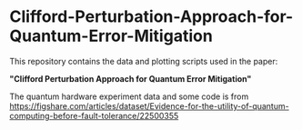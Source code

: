 # Clifford-Perturbation-Approach-for-Quantum-Error-Mitigation


This repository contains the data and plotting scripts used in the paper:

**"Clifford Perturbation Approach for Quantum Error Mitigation"**

The quantum hardware experiment data and some code is from https://figshare.com/articles/dataset/Evidence-for-the-utility-of-quantum-computing-before-fault-tolerance/22500355